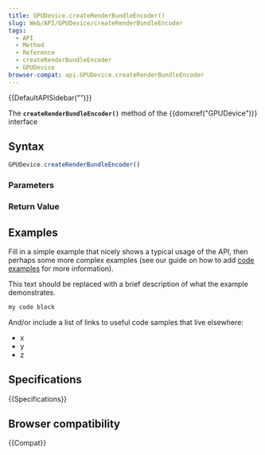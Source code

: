 ```yaml
---
title: GPUDevice.createRenderBundleEncoder()
slug: Web/API/GPUDevice/createRenderBundleEncoder
tags:
  - API
  - Method
  - Reference
  - createRenderBundleEncoder
  - GPUDevice
browser-compat: api.GPUDevice.createRenderBundleEncoder
---
```

{{DefaultAPISidebar("")}}

The **`createRenderBundleEncoder()`** method of the {{domxref("GPUDevice")}} interface 

## Syntax

```js
GPUDevice.createRenderBundleEncoder()
```

### Parameters



### Return Value



## Examples

Fill in a simple example that nicely shows a typical usage of the API, then perhaps some more complex examples (see our guide on how to add [code examples](/en-US/docs/MDN/Contribute/Structures/Code_examples) for more information).

This text should be replaced with a brief description of what the example demonstrates.

```js
my code block
```

And/or include a list of links to useful code samples that live elsewhere:

*   x
*   y
*   z

## Specifications

{{Specifications}}

## Browser compatibility

{{Compat}}

